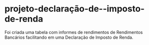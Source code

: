# projeto-declaração-de--imposto-de-renda
Foi criada uma tabela com informes de rendimentos de Rendimentos Bancários facilitando em uma Declaração de Imposto de Renda.

